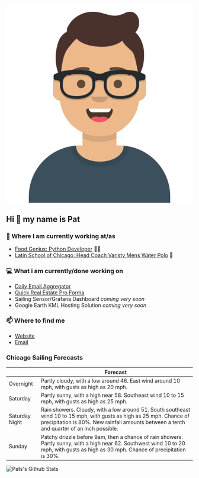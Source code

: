 [![Social banner for p-j-falconer](https://raw.githubusercontent.com/P-J-FALCONER/P-J-FALCONER/master/assets/avataaars.svg)](https://patfalconer.com/)
## Hi :wave: my name is Pat

### 💼 Where I am currently working at/as
- [Food Genius: Python Developer](https://getfoodgenius.com/) 🍔🐍
- [Latin School of Chicago: Head Coach Varisty Mens Water Polo](https://www.latinschool.org/) 🤽


### 💻 What i am currently/done working on
 - [Daily Email Aggregator](https://github.com/P-J-FALCONER/dott_daily_mail)
 - [Quick Real Estate Pro Forma](https://github.com/P-J-FALCONER/henry)
 - Sailing Sensor/Grafana Dashboard *coming very soon*
 - Google Earth KML Hosting Solution *coming very soon*

### 📫 Where to find me
 - [Website](https://patfalconer.com/)
 - [Email](mailto:patrick.j.falconer@gmail.com)


### Chicago Sailing Forecasts
|   | Forecast  |
|---|---|
| Overnight | Partly cloudy, with a low around 46. East wind around 10 mph, with gusts as high as 20 mph. |
| Saturday | Partly sunny, with a high near 58. Southeast wind 10 to 15 mph, with gusts as high as 25 mph. |
| Saturday Night | Rain showers. Cloudy, with a low around 51. South southeast wind 10 to 15 mph, with gusts as high as 25 mph. Chance of precipitation is 80%. New rainfall amounts between a tenth and quarter of an inch possible. |
| Sunday | Patchy drizzle before 9am, then a chance of rain showers. Partly sunny, with a high near 62. Southwest wind 10 to 20 mph, with gusts as high as 30 mph. Chance of precipitation is 30%. |

![Pats's Github Stats](https://github-readme-stats.vercel.app/api?username=p-j-falconer&show_icons=true&theme=radical)
